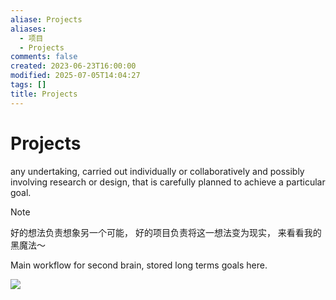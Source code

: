 ```yaml
---
aliase: Projects
aliases:
  - 项目
  - Projects
comments: false
created: 2023-06-23T16:00:00
modified: 2025-07-05T14:04:27
tags: []
title: Projects
---
```


# Projects

any undertaking, carried out individually or collaboratively and possibly involving research or design, that is carefully planned to achieve a particular goal.

> [!NOTE]
> 好的想法负责想象另一个可能，
> 好的项目负责将这一想法变为现实，
> 来看看我的黑魔法～

Main workflow for second brain, stored long terms goals here.

![](https://raw.githack.com/bGZo/assets/dev/2024/20241214214634.png)
